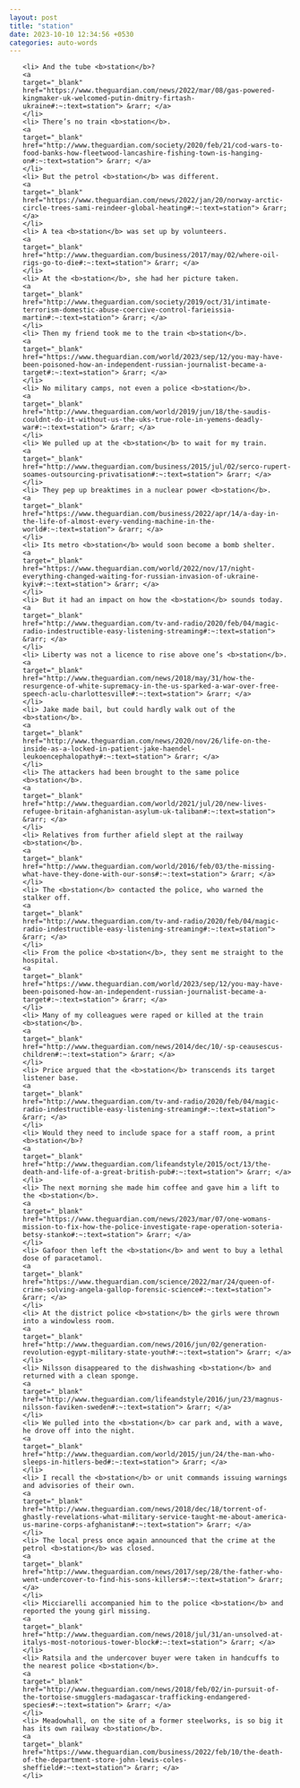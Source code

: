 ```yaml
---
layout: post
title: "station"
date: 2023-10-10 12:34:56 +0530
categories: auto-words
---
```

<ol>

    <li> And the tube <b>station</b>?
    <a 
    target="_blank" 
    href="https://www.theguardian.com/news/2022/mar/08/gas-powered-kingmaker-uk-welcomed-putin-dmitry-firtash-ukraine#:~:text=station"> &rarr; </a>
    </li>
    <li> There’s no train <b>station</b>.
    <a 
    target="_blank" 
    href="http://www.theguardian.com/society/2020/feb/21/cod-wars-to-food-banks-how-fleetwood-lancashire-fishing-town-is-hanging-on#:~:text=station"> &rarr; </a>
    </li>
    <li> But the petrol <b>station</b> was different.
    <a 
    target="_blank" 
    href="https://www.theguardian.com/news/2022/jan/20/norway-arctic-circle-trees-sami-reindeer-global-heating#:~:text=station"> &rarr; </a>
    </li>
    <li> A tea <b>station</b> was set up by volunteers.
    <a 
    target="_blank" 
    href="http://www.theguardian.com/business/2017/may/02/where-oil-rigs-go-to-die#:~:text=station"> &rarr; </a>
    </li>
    <li> At the <b>station</b>, she had her picture taken.
    <a 
    target="_blank" 
    href="http://www.theguardian.com/society/2019/oct/31/intimate-terrorism-domestic-abuse-coercive-control-farieissia-martin#:~:text=station"> &rarr; </a>
    </li>
    <li> Then my friend took me to the train <b>station</b>.
    <a 
    target="_blank" 
    href="https://www.theguardian.com/world/2023/sep/12/you-may-have-been-poisoned-how-an-independent-russian-journalist-became-a-target#:~:text=station"> &rarr; </a>
    </li>
    <li> No military camps, not even a police <b>station</b>.
    <a 
    target="_blank" 
    href="http://www.theguardian.com/world/2019/jun/18/the-saudis-couldnt-do-it-without-us-the-uks-true-role-in-yemens-deadly-war#:~:text=station"> &rarr; </a>
    </li>
    <li> We pulled up at the <b>station</b> to wait for my train.
    <a 
    target="_blank" 
    href="http://www.theguardian.com/business/2015/jul/02/serco-rupert-soames-outsourcing-privatisation#:~:text=station"> &rarr; </a>
    </li>
    <li> They pep up breaktimes in a nuclear power <b>station</b>.
    <a 
    target="_blank" 
    href="https://www.theguardian.com/business/2022/apr/14/a-day-in-the-life-of-almost-every-vending-machine-in-the-world#:~:text=station"> &rarr; </a>
    </li>
    <li> Its metro <b>station</b> would soon become a bomb shelter.
    <a 
    target="_blank" 
    href="https://www.theguardian.com/world/2022/nov/17/night-everything-changed-waiting-for-russian-invasion-of-ukraine-kyiv#:~:text=station"> &rarr; </a>
    </li>
    <li> But it had an impact on how the <b>station</b> sounds today.
    <a 
    target="_blank" 
    href="http://www.theguardian.com/tv-and-radio/2020/feb/04/magic-radio-indestructible-easy-listening-streaming#:~:text=station"> &rarr; </a>
    </li>
    <li> Liberty was not a licence to rise above one’s <b>station</b>.
    <a 
    target="_blank" 
    href="http://www.theguardian.com/news/2018/may/31/how-the-resurgence-of-white-supremacy-in-the-us-sparked-a-war-over-free-speech-aclu-charlottesville#:~:text=station"> &rarr; </a>
    </li>
    <li> Jake made bail, but could hardly walk out of the <b>station</b>.
    <a 
    target="_blank" 
    href="http://www.theguardian.com/news/2020/nov/26/life-on-the-inside-as-a-locked-in-patient-jake-haendel-leukoencephalopathy#:~:text=station"> &rarr; </a>
    </li>
    <li> The attackers had been brought to the same police <b>station</b>.
    <a 
    target="_blank" 
    href="http://www.theguardian.com/world/2021/jul/20/new-lives-refugee-britain-afghanistan-asylum-uk-taliban#:~:text=station"> &rarr; </a>
    </li>
    <li> Relatives from further afield slept at the railway <b>station</b>.
    <a 
    target="_blank" 
    href="http://www.theguardian.com/world/2016/feb/03/the-missing-what-have-they-done-with-our-sons#:~:text=station"> &rarr; </a>
    </li>
    <li> The <b>station</b> contacted the police, who warned the stalker off.
    <a 
    target="_blank" 
    href="http://www.theguardian.com/tv-and-radio/2020/feb/04/magic-radio-indestructible-easy-listening-streaming#:~:text=station"> &rarr; </a>
    </li>
    <li> From the police <b>station</b>, they sent me straight to the hospital.
    <a 
    target="_blank" 
    href="https://www.theguardian.com/world/2023/sep/12/you-may-have-been-poisoned-how-an-independent-russian-journalist-became-a-target#:~:text=station"> &rarr; </a>
    </li>
    <li> Many of my colleagues were raped or killed at the train <b>station</b>.
    <a 
    target="_blank" 
    href="http://www.theguardian.com/news/2014/dec/10/-sp-ceausescus-children#:~:text=station"> &rarr; </a>
    </li>
    <li> Price argued that the <b>station</b> transcends its target listener base.
    <a 
    target="_blank" 
    href="http://www.theguardian.com/tv-and-radio/2020/feb/04/magic-radio-indestructible-easy-listening-streaming#:~:text=station"> &rarr; </a>
    </li>
    <li> Would they need to include space for a staff room, a print <b>station</b>?
    <a 
    target="_blank" 
    href="http://www.theguardian.com/lifeandstyle/2015/oct/13/the-death-and-life-of-a-great-british-pub#:~:text=station"> &rarr; </a>
    </li>
    <li> The next morning she made him coffee and gave him a lift to the <b>station</b>.
    <a 
    target="_blank" 
    href="https://www.theguardian.com/news/2023/mar/07/one-womans-mission-to-fix-how-the-police-investigate-rape-operation-soteria-betsy-stanko#:~:text=station"> &rarr; </a>
    </li>
    <li> Gafoor then left the <b>station</b> and went to buy a lethal dose of paracetamol.
    <a 
    target="_blank" 
    href="https://www.theguardian.com/science/2022/mar/24/queen-of-crime-solving-angela-gallop-forensic-science#:~:text=station"> &rarr; </a>
    </li>
    <li> At the district police <b>station</b> the girls were thrown into a windowless room.
    <a 
    target="_blank" 
    href="http://www.theguardian.com/news/2016/jun/02/generation-revolution-egypt-military-state-youth#:~:text=station"> &rarr; </a>
    </li>
    <li> Nilsson disappeared to the dishwashing <b>station</b> and returned with a clean sponge.
    <a 
    target="_blank" 
    href="http://www.theguardian.com/lifeandstyle/2016/jun/23/magnus-nilsson-faviken-sweden#:~:text=station"> &rarr; </a>
    </li>
    <li> We pulled into the <b>station</b> car park and, with a wave, he drove off into the night.
    <a 
    target="_blank" 
    href="http://www.theguardian.com/world/2015/jun/24/the-man-who-sleeps-in-hitlers-bed#:~:text=station"> &rarr; </a>
    </li>
    <li> I recall the <b>station</b> or unit commands issuing warnings and advisories of their own.
    <a 
    target="_blank" 
    href="http://www.theguardian.com/news/2018/dec/18/torrent-of-ghastly-revelations-what-military-service-taught-me-about-america-us-marine-corps-afghanistan#:~:text=station"> &rarr; </a>
    </li>
    <li> The local press once again announced that the crime at the petrol <b>station</b> was closed.
    <a 
    target="_blank" 
    href="http://www.theguardian.com/news/2017/sep/28/the-father-who-went-undercover-to-find-his-sons-killers#:~:text=station"> &rarr; </a>
    </li>
    <li> Micciarelli accompanied him to the police <b>station</b> and reported the young girl missing.
    <a 
    target="_blank" 
    href="http://www.theguardian.com/news/2018/jul/31/an-unsolved-at-italys-most-notorious-tower-block#:~:text=station"> &rarr; </a>
    </li>
    <li> Ratsila and the undercover buyer were taken in handcuffs to the nearest police <b>station</b>.
    <a 
    target="_blank" 
    href="http://www.theguardian.com/news/2018/feb/02/in-pursuit-of-the-tortoise-smugglers-madagascar-trafficking-endangered-species#:~:text=station"> &rarr; </a>
    </li>
    <li> Meadowhall, on the site of a former steelworks, is so big it has its own railway <b>station</b>.
    <a 
    target="_blank" 
    href="https://www.theguardian.com/business/2022/feb/10/the-death-of-the-department-store-john-lewis-coles-sheffield#:~:text=station"> &rarr; </a>
    </li>